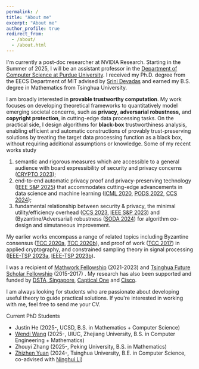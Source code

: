 ```yaml
---
permalink: /
title: "About me"
excerpt: "About me"
author_profile: true
redirect_from: 
  - /about/
  - /about.html
---
```


I'm currently a post-doc researcher at NVIDIA Research. Starting in the Summer of 2025, I will be an assistant professor in the [Department of Computer Science at Purdue University](https://www.cs.purdue.edu/). I received my Ph.D. degree from the EECS Department of MIT advised by [Srini Devadas](https://people.csail.mit.edu/devadas) and earned my B.S. degree in Mathematics from Tsinghua University. 


I am broadly interested in **provable trustworthy computation**. My work focuses on developing theoretical frameworks to quantitatively model emerging societal concerns, such as **privacy**, **adversarial robustness,** and **copyright protection**, in cutting-edge data processing tasks. On the practical side, I design algorithms for **black-box** trustworthiness analysis, enabling efficient and automatic constructions of provably trust-preserving solutions by treating the target data processing function as a black box, without requiring additional assumptions or knowledge. Some of my recent works study  

1. semantic and rigorous measures which are accessible to a general audience with board expressibility of security and privacy concerns ([CRYPTO 2023](https://link.springer.com/chapter/10.1007/978-3-031-38545-2_20));
2. end-to-end automatic privacy proof and privacy-preserving technology ([IEEE S&P 2025](https://eprint.iacr.org/2024/718.pdf)) that accommodates cutting-edge advancements in data science and machine learning ([ICML 2020](https://proceedings.mlr.press/v119/wang20y/wang20y.pdf), [PODS 2022](https://dl.acm.org/doi/pdf/10.1145/3517804.3524144), [CCS 2024](https://people.csail.mit.edu/devadas/pubs/Learnable_Obfuscation.pdf));
3. fundamental relationship between security & privacy, the minimal utility/efficiency overhead ([CCS 2023](https://dl.acm.org/doi/pdf/10.1145/3576915.3623142), [IEEE S&P 2023](https://ieeexplore.ieee.org/abstract/document/10179409)) and (Byzantine/Adversarial) robustness ([SODA 2024](https://epubs.siam.org/doi/pdf/10.1137/1.9781611977912.115)) for algorithm co-design and simutaneous improvement.

My earlier works encompass a range of related topics including Byzantine consensus ([TCC 2020a](https://eprint.iacr.org/2020/590.pdf), [TCC 2020b](https://eprint.iacr.org/2020/1236.pdf)), and proof of work ([TCC 2017](https://eprint.iacr.org/2017/904.pdf)) in applied cryptography, and constrained sampling theory in signal processing ([IEEE-TSP 2023a](https://ieeexplore.ieee.org/abstract/document/10049583), [IEEE-TSP 2023b](https://ieeexplore.ieee.org/abstract/document/10050789)).

I was a recipient of [Mathwork Fellowship](https://engineering.mit.edu/fellows/hanshen-xiao/) (2021-2023) and [Tsinghua Future Scholar Fellowship](https://www.tsinghua.edu.cn/jyjx/yjsjy/jztx.htm) (2015-2017) . My research has also been supported and funded by [DSTA, Singapore](https://www.dsta.gov.sg/home), [Captical One](https://www.capitalone.com) and [Cisco](https://www.cisco.com/#tabs-9cfa4a460b-item-b8ba101fed-tab). 

I am always looking for students who are passionate about developing useful theory to guide practical solutions. If you're interested in working with me, feel free to send me your CV.


Current PhD Students
- Justin He (2025-, UCSD, B.S. in Mathematics + Computer Science)
- [Wendi Wang](https://scholar.google.com/citations?user=LMPPp9cAAAAJ&hl=zh-CN) (2025-, UIUC, Zhejiang University, B.S. in Computer Engineering + Mathematics)
- Zhouyi Zhang (2025-, Peking University, B.S. in Mathematics)
- [Zhizhen Yuan](https://www.imo-official.org/participant_r.aspx?id=28734) (2024-, Tsinghua University, B.E. in Computer Science, co-advised with [Ninghui Li](https://www.cs.purdue.edu/homes/ninghui/))




 

